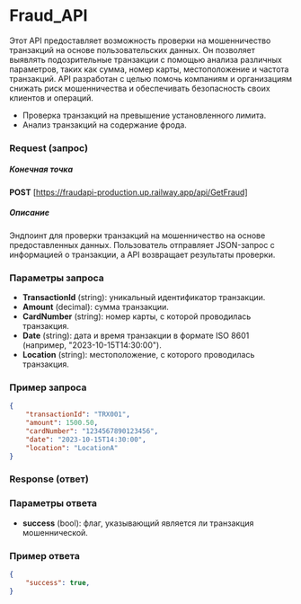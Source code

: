 # Fraud_API
Этот API предоставляет возможность проверки на мошенничество транзакций на основе пользовательских данных. Он позволяет выявлять подозрительные транзакции с помощью анализа различных параметров, таких как сумма, номер карты, местоположение и частота транзакций. API разработан с целью помочь компаниям и организациям снижать риск мошенничества и обеспечивать безопасность своих клиентов и операций.

- Проверка транзакций на превышение установленного лимита.
- Анализ транзакций на содержание фрода.
### Request (запрос)
##### Конечная точка
**POST** [https://fraudapi-production.up.railway.app/api/GetFraud]
##### Описание
Эндпоинт для проверки транзакций на мошенничество на основе предоставленных данных. Пользователь отправляет JSON-запрос с информацией о транзакции, а API возвращает результаты проверки.

### Параметры запроса
- **TransactionId** (string): уникальный идентификатор транзакции.
- **Amount** (decimal): сумма транзакции.
- **CardNumber** (string): номер карты, с которой проводилась транзакция.
- **Date** (string): дата и время транзакции в формате ISO 8601 (например, "2023-10-15T14:30:00").
- **Location** (string): местоположение, с которого проводилась транзакция.
### Пример запроса
``` json
{
    "transactionId": "TRX001",
    "amount": 1500.50,
    "cardNumber": "1234567890123456",
    "date": "2023-10-15T14:30:00",
    "location": "LocationA"
}
```

### Response (ответ)
### Параметры ответа
- **success** (bool): флаг, указывающий является ли транзакция мошеннической.

### Пример ответа
``` json
{
    "success": true,
}
```
